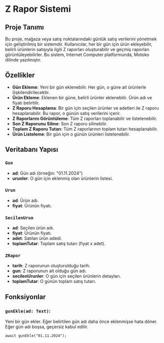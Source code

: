 # Z Rapor Sistemi

## Proje Tanımı

Bu proje, mağaza veya satış noktalarındaki günlük satış verilerini yönetmek için geliştirilmiş bir sistemdir. Kullanıcılar, her bir gün için ürün ekleyebilir, belirli ürünlerin satışıyla ilgili Z raporları oluşturabilir ve geçmiş raporları görüntüleyebilirler. Bu sistem, Internet Computer platformunda, Motoko dilinde yazılmıştır.

## Özellikler

- **Gün Ekleme**: Yeni bir gün eklenebilir. Her gün, o güne ait ürünlerle ilişkilendirilecektir.
- **Ürün Ekleme**: Eklenen bir güne, belirli ürünler eklenebilir. Ürün adı ve fiyatı belirtilir.
- **Z Raporu Hesaplama**: Bir gün için seçilen ürünler ve adetleri ile Z raporu hesaplanabilir. Bu rapor, o günün satış verilerini içerir.
- **Z Raporlarını Görüntüleme**: Tüm Z raporları toplanabilir ve listelenebilir.
- **Son Z Raporunu Silme**: Son Z raporu silinebilir.
- **Toplam Z Raporu Tutarı**: Tüm Z raporlarının toplam tutarı hesaplanabilir.
- **Ürün Listeleme**: Bir gün için o günün ürünleri listelenebilir.

## Veritabanı Yapısı

### `Gun`
- **ad**: Gün adı (örneğin: "01.11.2024")
- **urunler**: O gün için eklenmiş olan ürünlerin listesi.

### `Urun`
- **ad**: Ürün adı.
- **fiyat**: Ürünün fiyatı.

### `SecilenUrun`
- **ad**: Seçilen ürün adı.
- **fiyat**: Ürünün fiyatı.
- **adet**: Satılan ürün adedi.
- **toplamTutar**: Toplam satış tutarı (fiyat x adet).

### `ZRapor`
- **tarih**: Z raporunun oluşturulduğu tarih.
- **gun**: Z raporunun ait olduğu gün adı.
- **secilenUrunler**: O gün için seçilen ürünlerin detayları.
- **toplamTutar**: O günün toplam satış tutarı.

## Fonksiyonlar

### `gunEkle(ad: Text)`: 
Yeni bir gün ekler. Eğer belirtilen gün adı daha önce eklenmişse hata döner. Eğer gün adı boşsa, geçersiz kabul edilir.

```motoko
await gunEkle("01.11.2024");
